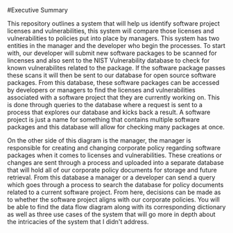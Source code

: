 #Executive Summary

This repository outlines a system that will help us identify software project licenses and vulnerabilities, this system will compare those licenses and vulnerabilities to policies put into place by managers.  This system has two entities in the manager and the developer who begin the processes.  To start with, our developer will submit new software packages to be scanned for lincenses and also sent to the NIST Vulnerability database to check for known vulnerabilites related to the package.  If the software package passes these scans it will then be sent to our database for open source software packages.  From this database, these software packages can be accessed by developers or managers to find the licenses and vulnerabilities associated with a software project that they are currently working on.  This is done through queries to the database where a request is sent to a process that explores our database and kicks back a result.  A software project is just a name for something that contains multiple software packages and this database will allow for checking many packages at once. 

On the other side of this diagram is the manager, the manager is responsible for creating and changing corporate policy regarding software packages when it comes to licenses and vulnerabilities.  These creations or changes are sent through a process and uploaded into a separate database that will hold all of our corporate policy documents for storage and future retrieval.  From this database a manager or a developer can send a query which goes through a process to search the database for policy documents related to a current software project.  From here, decisions can be made as to whether the software project aligns with our corporate policies.  You will be able to find the data flow diagram along with its corresponding dictionary as well as three use cases of the system that will go more in depth about the intricacies of the system that I didn't address.
